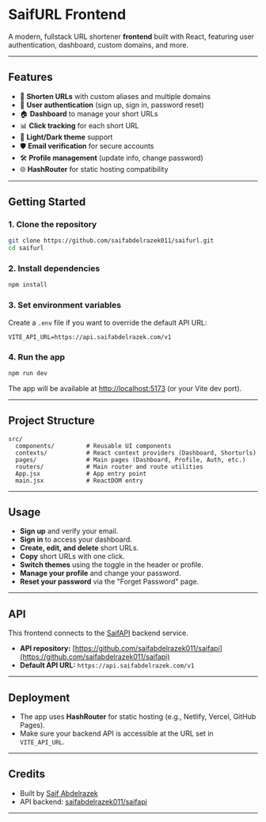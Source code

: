 # SaifURL Frontend

A modern, fullstack URL shortener **frontend** built with React, featuring user authentication, dashboard, custom domains, and more.

---

## Features

- 🔗 **Shorten URLs** with custom aliases and multiple domains
- 👤 **User authentication** (sign up, sign in, password reset)
- 🏠 **Dashboard** to manage your short URLs
- 📊 **Click tracking** for each short URL
- 🎨 **Light/Dark theme** support
- 🛡️ **Email verification** for secure accounts
- 🛠️ **Profile management** (update info, change password)
- 🌐 **HashRouter** for static hosting compatibility

---

## Getting Started

### 1. **Clone the repository**

```sh
git clone https://github.com/saifabdelrazek011/saifurl.git
cd saifurl
```

### 2. **Install dependencies**

```sh
npm install
```

### 3. **Set environment variables**

Create a `.env` file if you want to override the default API URL:

```
VITE_API_URL=https://api.saifabdelrazek.com/v1
```

### 4. **Run the app**

```sh
npm run dev
```

The app will be available at [http://localhost:5173](http://localhost:5173) (or your Vite dev port).

---

## Project Structure

```
src/
  components/         # Reusable UI components
  contexts/           # React context providers (Dashboard, Shorturls)
  pages/              # Main pages (Dashboard, Profile, Auth, etc.)
  routers/            # Main router and route utilities
  App.jsx             # App entry point
  main.jsx            # ReactDOM entry
```

---

## Usage

- **Sign up** and verify your email.
- **Sign in** to access your dashboard.
- **Create, edit, and delete** short URLs.
- **Copy** short URLs with one click.
- **Switch themes** using the toggle in the header or profile.
- **Manage your profile** and change your password.
- **Reset your password** via the "Forget Password" page.

---

## API

This frontend connects to the [SaifAPI](https://github.com/saifabdelrazek011/saifapi) backend service.

- **API repository:** [https://github.com/saifabdelrazek011/saifapi](https://github.com/saifabdelrazek011/saifapi)
- **Default API URL:** `https://api.saifabdelrazek.com/v1`

---

## Deployment

- The app uses **HashRouter** for static hosting (e.g., Netlify, Vercel, GitHub Pages).
- Make sure your backend API is accessible at the URL set in `VITE_API_URL`.

---

## Credits

- Built by [Saif Abdelrazek](https://saifabdelrazek.com)
- API backend: [saifabdelrazek011/saifapi](https://github.com/saifabdelrazek011/saifapi)

---
